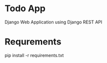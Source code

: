 # Todo App
Django Web Application using Django REST API
# Requrements
pip install -r requirements.txt
